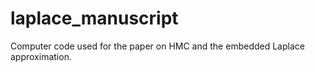 # laplace_manuscript
Computer code used for the paper on HMC and the embedded Laplace approximation.
